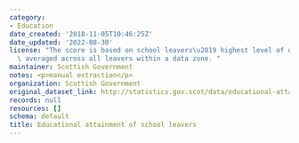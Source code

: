 ```yaml
---
category:
- Education
date_created: '2018-11-05T10:46:25Z'
date_updated: '2022-08-30'
license: "The score is based on school leavers\u2019 highest level of qualification,\
  \ averaged across all leavers within a data zone. "
maintainer: Scottish Government
notes: <p>manual extraction</p>
organization: Scottish Government
original_dataset_link: http://statistics.gov.scot/data/educational-attainment-of-school-leavers
records: null
resources: []
schema: default
title: Educational attainment of school leavers
---
```

